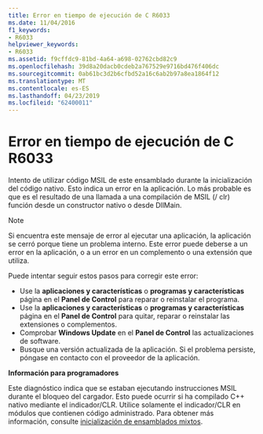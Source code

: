 ```yaml
---
title: Error en tiempo de ejecución de C R6033
ms.date: 11/04/2016
f1_keywords:
- R6033
helpviewer_keywords:
- R6033
ms.assetid: f9cffdc9-81bd-4a64-a698-02762cbd82c9
ms.openlocfilehash: 39d8a20dacb0cdeb2a767529e9716bd476f406dc
ms.sourcegitcommit: 0ab61bc3d2b6cfbd52a16c6ab2b97a8ea1864f12
ms.translationtype: MT
ms.contentlocale: es-ES
ms.lasthandoff: 04/23/2019
ms.locfileid: "62400011"
---
```

# <a name="c-runtime-error-r6033"></a>Error en tiempo de ejecución de C R6033

Intento de utilizar código MSIL de este ensamblado durante la inicialización del código nativo. Esto indica un error en la aplicación. Lo más probable es que es el resultado de una llamada a una compilación de MSIL (/ clr) función desde un constructor nativo o desde DllMain.

> [!NOTE]
> Si encuentra este mensaje de error al ejecutar una aplicación, la aplicación se cerró porque tiene un problema interno. Este error puede deberse a un error en la aplicación, o a un error en un complemento o una extensión que utiliza.
>
> Puede intentar seguir estos pasos para corregir este error:
>
> - Use la **aplicaciones y características** o **programas y características** página en el **Panel de Control** para reparar o reinstalar el programa.
> - Use la **aplicaciones y características** o **programas y características** página en el **Panel de Control** para quitar, reparar o reinstalar las extensiones o complementos.
> - Comprobar **Windows Update** en el **Panel de Control** las actualizaciones de software.
> - Busque una versión actualizada de la aplicación. Si el problema persiste, póngase en contacto con el proveedor de la aplicación.

**Información para programadores**

Este diagnóstico indica que se estaban ejecutando instrucciones MSIL durante el bloqueo del cargador. Esto puede ocurrir si ha compilado C++ nativo mediante el indicador/CLR. Utilice solamente el indicador/CLR en módulos que contienen código administrado. Para obtener más información, consulte [inicialización de ensamblados mixtos](../../dotnet/initialization-of-mixed-assemblies.md).